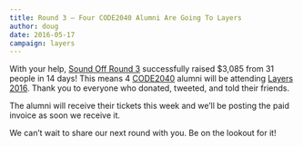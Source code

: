 ```yaml
---
title: Round 3 – Four CODE2040 Alumni Are Going To Layers
author: doug
date: 2016-05-17
campaign: layers
---
```


With your help, [Sound Off Round 3][round3] successfully raised $3,085 from 31 people in 14 days! This means 4 [CODE2040][code2040] alumni will be attending [Layers 2016][layers]. Thank you to everyone who donated, tweeted, and told their friends.

The alumni will receive their tickets this week and we’ll be posting the paid invoice as soon we receive it.

We can’t wait to share our next round with you. Be on the lookout for it!

[round3]: http://soundofftech.org/blog/2016/05/round-3-layers/
[code2040]: http://www.code2040.org
[layers]: https://bringyourlayers.com
